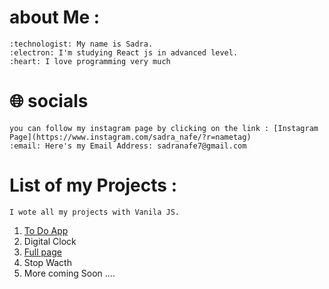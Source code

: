 # about Me : 
    :technologist: My name is Sadra.
    :electron: I'm studying React js in advanced level.
    :heart: I love programming very much
    
# :globe_with_meridians: socials
    you can follow my instagram page by clicking on the link : [Instagram Page](https://www.instagram.com/sadra_nafe/?r=nametag)
    :email: Here's my Email Address: sadranafe7@gmail.com

# List of my Projects : 
    I wote all my projects with Vanila JS. 
1) [To Do App](https://github.com/sadranafe/To-Do-app)
2) Digital Clock
3) [Full page](https://github.com/sadranafe/full-page)
4) Stop Wacth 
5) More coming Soon ....


<!---
sadranafe/sadranafe is a ✨ special ✨ repository because its `README.md` (this file) appears on your GitHub profile.
You can click the Preview link to take a look at your changes.
--->
